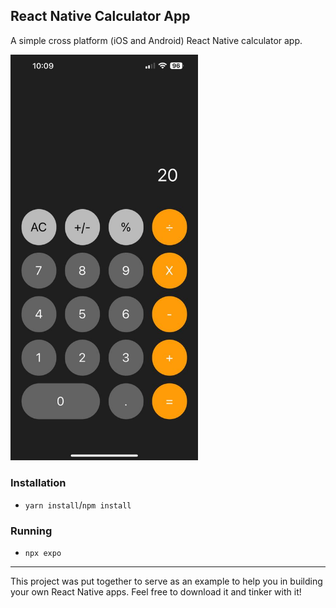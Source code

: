 ## React Native Calculator App

A simple cross platform (iOS and Android) React Native calculator app.

<img src="./assets/iphone.jpeg" width=300px>

### Installation

- `yarn install`/`npm install`

### Running

- `npx expo`

---

This project was put together to serve as an example to help you in building your own React Native apps. Feel free to download it and tinker with it!
